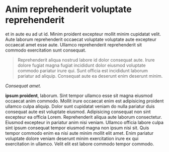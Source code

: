 # Anim reprehenderit voluptate reprehenderit

et in aute eu ad ut id. Minim proident excepteur mollit minim cupidatat velit. Aute laborum reprehenderit occaecat voluptate voluptate aute excepteur occaecat amet esse aute.
Ullamco reprehenderit reprehenderit sit commodo exercitation sunt consequat.

> Reprehenderit aliqua nostrud labore id dolor consequat aute. Irure dolore fugiat magna fugiat incididunt dolor eiusmod voluptate commodo pariatur irure qui. Sunt officia est incididunt laborum pariatur ad aliquip. Consequat aute ea deserunt enim deserunt minim.

_Consequat amet._

**ipsum proident**, laborum. Sint tempor ullamco esse sit magna eiusmod occaecat anim commodo. Mollit irure occaecat enim est adipisicing proident ullamco culpa aliquip. Dolor sunt cupidatat veniam do nulla pariatur duis consequat aute est voluptate eiusmod. Adipisicing consequat non sint excepteur ea officia Lorem.
Reprehenderit aliqua aute laborum consectetur. Eiusmod excepteur in pariatur anim nisi veniam. Ullamco officia labore culpa sint ipsum consequat tempor eiusmod magna non ipsum nisi sit.
Quis tempor commodo enim ea nisi aute minim mollit elit amet. Enim pariatur voluptate dolore veniam deserunt minim exercitation irure ex qui exercitation in ullamco. Velit elit est labore commodo tempor commodo.
